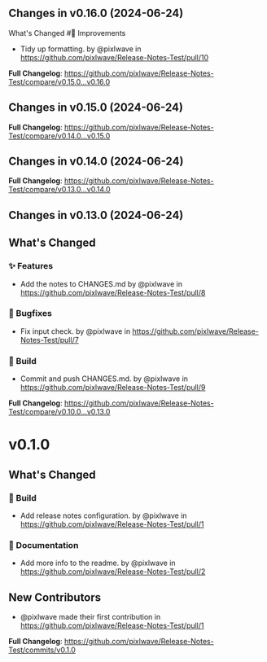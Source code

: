 ## Changes in v0.16.0 (2024-06-24)

What's Changed
#🙌 Improvements
* Tidy up formatting. by @pixlwave in https://github.com/pixlwave/Release-Notes-Test/pull/10


**Full Changelog**: https://github.com/pixlwave/Release-Notes-Test/compare/v0.15.0...v0.16.0

## Changes in v0.15.0 (2024-06-24)



**Full Changelog**: https://github.com/pixlwave/Release-Notes-Test/compare/v0.14.0...v0.15.0

## Changes in v0.14.0 (2024-06-24)



**Full Changelog**: https://github.com/pixlwave/Release-Notes-Test/compare/v0.13.0...v0.14.0

## Changes in v0.13.0 (2024-06-24)

## What's Changed
### ✨ Features
* Add the notes to CHANGES.md by @pixlwave in https://github.com/pixlwave/Release-Notes-Test/pull/8
### 🐛 Bugfixes
* Fix input check. by @pixlwave in https://github.com/pixlwave/Release-Notes-Test/pull/7
### 🧱 Build
* Commit and push CHANGES.md. by @pixlwave in https://github.com/pixlwave/Release-Notes-Test/pull/9


**Full Changelog**: https://github.com/pixlwave/Release-Notes-Test/compare/v0.10.0...v0.13.0

# v0.1.0
## What's Changed
### 🧱 Build
* Add release notes configuration. by @pixlwave in https://github.com/pixlwave/Release-Notes-Test/pull/1
### 📄 Documentation
* Add more info to the readme. by @pixlwave in https://github.com/pixlwave/Release-Notes-Test/pull/2

## New Contributors
* @pixlwave made their first contribution in https://github.com/pixlwave/Release-Notes-Test/pull/1

**Full Changelog**: https://github.com/pixlwave/Release-Notes-Test/commits/v0.1.0
